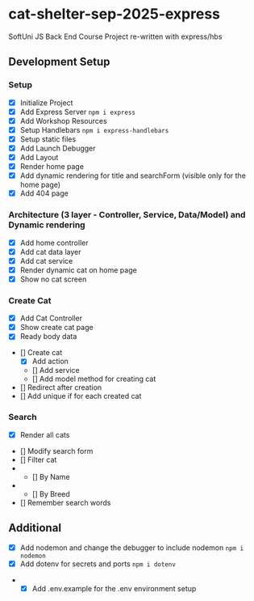 # cat-shelter-sep-2025-express

SoftUni JS Back End Course Project re-written with express/hbs

## Development Setup

### Setup

-  [x] Initialize Project
-  [x] Add Express Server `npm i express`
-  [x] Add Workshop Resources
-  [x] Setup Handlebars `npm i express-handlebars`
-  [x] Setup static files
-  [x] Add Launch Debugger
-  [x] Add Layout
-  [x] Render home page
-  [x] Add dynamic rendering for title and searchForm (visible only for the home page)
-  [x] Add 404 page

### Architecture (3 layer - Controller, Service, Data/Model) and Dynamic rendering

-  [x] Add home controller
-  [x] Add cat data layer
-  [x] Add cat service
-  [x] Render dynamic cat on home page
-  [x] Show no cat screen

### Create Cat

-  [x] Add Cat Controller
-  [x] Show create cat page
-  [x] Ready body data
-  [] Create cat
   -  [x] Add action
   -  [] Add service
   -  [] Add model method for creating cat
-  [] Redirect after creation
-  [] Add unique if for each created cat

### Search

-  [x] Render all cats
-  [] Modify search form
-  [] Filter cat
-  -  [] By Name
-  -  [] By Breed
-  [] Remember search words

## Additional

-  [x] Add nodemon and change the debugger to include nodemon `npm i nodemon`
-  [x] Add dotenv for secrets and ports `npm i dotenv`
-  -  [x] Add .env.example for the .env environment setup
